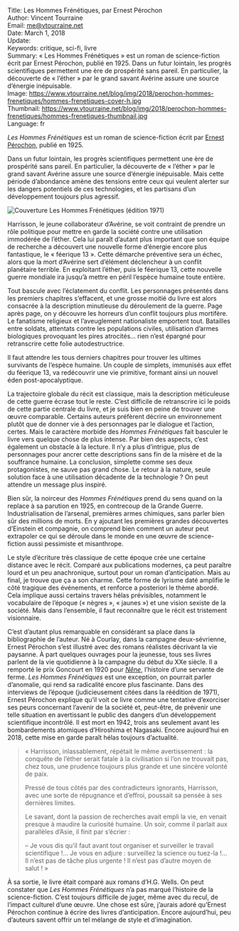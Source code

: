 Title:     Les Hommes Frénétiques, par Ernest Pérochon  
Author:    Vincent Tourraine  
Email:     me@vtourraine.net  
Date:      March 1, 2018  
Update:    
Keywords:  critique, sci-fi, livre  
Summary:   « Les Hommes Frénétiques » est un roman de science-fiction écrit par Ernest Pérochon, publié en 1925. Dans un futur lointain, les progrès scientifiques permettent une ère de prospérité sans pareil. En particulier, la découverte de « l’éther » par le grand savant Avérine assure une source d’énergie inépuisable.  
Image:     https://www.vtourraine.net/blog/img/2018/perochon-hommes-frenetiques/hommes-frenetiques-cover-h.jpg  
Thumbnail: https://www.vtourraine.net/blog/img/2018/perochon-hommes-frenetiques/hommes-frenetiques-thumbnail.jpg  
Language:  fr  

*Les Hommes Frénétiques* est un roman de science-fiction écrit par [Ernest Pérochon](https://fr.wikipedia.org/wiki/Ernest_Pérochon), publié en 1925.

Dans un futur lointain, les progrès scientifiques permettent une ère de prospérité sans pareil. En particulier, la découverte de « l’éther » par le grand savant Avérine assure une source d’énergie inépuisable. Mais cette période d’abondance amène des tensions entre ceux qui veulent alerter sur les dangers potentiels de ces technologies, et les partisans d’un développement toujours plus agressif.

![Couverture *Les Hommes Frénétiques* (édition 1971)](/blog/img/2018/perochon-hommes-frenetiques/hommes-frenetiques-cover-v.jpg)

Harrisson, le jeune collaborateur d’Avérine, se voit contraint de prendre un rôle politique pour mettre en garde la société contre une utilisation immodérée de l’éther. Cela lui paraît d’autant plus important que son équipe de recherche a découvert une nouvelle forme d’énergie encore plus fantastique, le « féerique 13 ». Cette démarche préventive sera un échec, alors que la mort d’Avérine sert d’élément déclencheur à un conflit planétaire terrible. En exploitant l’éther, puis le féerique 13, cette nouvelle guerre mondiale ira jusqu’à mettre en péril l’espèce humaine toute entière.

Tout bascule avec l’éclatement du conflit. Les personnages présentés dans les premiers chapitres s’effacent, et une grosse moitié du livre est alors consacrée à la description minutieuse du déroulement de la guerre. Page après page, on y découvre les horreurs d’un conflit toujours plus mortifère. Le fanatisme religieux et l’aveuglement nationaliste emportent tout. Batailles entre soldats, attentats contre les populations civiles, utilisation d’armes biologiques provoquant les pires atrocités... rien n’est épargné pour retranscrire cette folie autodestructrice.

Il faut attendre les tous derniers chapitres pour trouver les ultimes survivants de l’espèce humaine. Un couple de simplets, immunisés aux effet du féerique 13, va redécouvrir une vie primitive, formant ainsi un nouvel éden post-apocalyptique. 

La trajectoire globale du récit est classique, mais la description méticuleuse de cette guerre écrase tout le reste. C’est difficile de retranscrire ici le poids de cette partie centrale du livre, et je suis bien en peine de trouver une œuvre comparable. Certains auteurs préfèrent décrire un environnement plutôt que de donner vie à des personnages par le dialogue et l’action, certes. Mais le caractère morbide des *Hommes Frénétiques* fait basculer le livre vers quelque chose de plus intense. Par bien des aspects, c’est également un obstacle à la lecture. Il n’y a plus d’intrigue, plus de personnages pour ancrer cette descriptions sans fin de la misère et de la souffrance humaine. La conclusion, simplette comme ses deux protagonistes, ne sauve pas grand chose. Le retour à la nature, seule solution face à une utilisation décadente de la technologie ? On peut attendre un message plus inspiré.

Bien sûr, la noirceur des *Hommes Frénétiques* prend du sens quand on la replace à sa parution en 1925, en contrecoup de la Grande Guerre. Industrialisation de l’arsenal, premières armes chimiques, sans parler bien sûr des millions de morts. En y ajoutant les premières grandes découvertes d’Einstein et compagnie, on comprend bien comment un auteur peut extrapoler ce qui se déroule dans le monde en une œuvre de science-fiction aussi pessimiste et misanthrope.

Le style d’écriture très classique de cette époque crée une certaine distance avec le récit. Comparé aux publications modernes, ça peut paraître lourd et un peu anachronique, surtout pour un roman d’anticipation. Mais au final, je trouve que ça a son charme. Cette forme de lyrisme daté amplifie le côté tragique des événements, et renforce a posteriori le thème abordé. Cela implique aussi certains travers hélas prévisibles, notamment le vocabulaire de l’époque (« nègres », « jaunes ») et une vision sexiste de la société. Mais dans l’ensemble, il faut reconnaître que le récit est tristement visionnaire.

C’est d’autant plus remarquable en considérant sa place dans la bibliographie de l’auteur. Né à Courlay, dans la campagne deux-sévrienne, Ernest Pérochon s’est illustré avec des romans réalistes décrivant la vie paysanne. À part quelques ouvrages pour la jeunesse, tous ses livres parlent de la vie quotidienne à la campagne du début du XXe siècle. Il a remporté le prix Goncourt en 1920 pour [*Nêne*](https://fr.wikipedia.org/wiki/Nêne), l’histoire d’une servante de ferme. *Les Hommes Frénétiques* est une exception, on pourrait parler d’anomalie, qui rend sa radicalité encore plus fascinante. Dans des interviews de l’époque (judicieusement citées dans la réédition de 1971), Ernest Pérochon explique qu’il voit ce livre comme une tentative d’exorciser ses peurs concernant l’avenir de la société et, peut-être, de prévenir une telle situation en avertissant le public des dangers d’un développement scientifique incontrôlé. Il est mort en 1942, trois ans seulement avant les bombardements atomiques d’Hiroshima et Nagasaki. Encore aujourd’hui en 2018, cette mise en garde paraît hélas toujours d’actualité.

> « Harrisson, inlassablement, répétait le même avertissement : la conquête de l’éther serait fatale à la civilisation si l’on ne trouvait pas, chez tous, une prudence toujours plus grande et une sincère volonté de paix.
> 
> Pressé de tous côtés par des contradicteurs ignorants, Harrisson, avec une sorte de répugnance et d’effroi, poussait sa pensée à ses dernières limites.
> 
> Le savant, dont la passion de recherches avait empli la vie, en venait presque à maudire la curiosité humaine. Un soir, comme il parlait aux parallèles d’Asie, il finit par s’écrier :
> 
> – Je vous dis qu’il faut avant tout organiser et surveiller le travail scientifique !... Je vous en adjure : surveillez la science ou tuez-la !... Il n’est pas de tâche plus urgente ! Il n’est pas d’autre moyen de salut ! »

À sa sortie, le livre était comparé aux romans d’H.G. Wells. On peut constater que *Les Hommes Frénétiques* n’a pas marqué l’histoire de la science-fiction. C’est toujours difficile de juger, même avec du recul, de l’impact culturel d’une œuvre. Une chose est sûre, j’aurais adoré qu’Ernest Pérochon continue à écrire des livres d’anticipation. Encore aujourd’hui, peu d’auteurs savent offrir un tel mélange de style et d’imagination.
